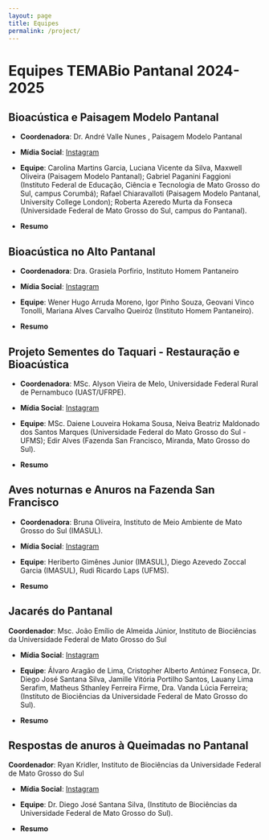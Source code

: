 ```yaml
---
layout: page
title: Equipes
permalink: /project/
---
```

# **Equipes TEMABio Pantanal 2024-2025**

## Bioacústica e Paisagem Modelo Pantanal

* **Coordenadora**: Dr. André Valle Nunes , Paisagem Modelo Pantanal

* **Mídia Social**: [Instagram](/)

* **Equipe**: Carolina Martins Garcia, Luciana Vicente da Silva, Maxwell Oliveira (Paisagem Modelo Pantanal); Gabriel Paganini Faggioni (Instituto Federal de Educação, Ciência e Tecnologia de Mato Grosso do Sul, campus Corumbá); Rafael Chiaravalloti (Paisagem Modelo Pantanal, University College London); Roberta Azeredo Murta da Fonseca (Universidade Federal de Mato Grosso do Sul, campus do Pantanal).

* **Resumo**

## Bioacústica no Alto Pantanal

* **Coordenadora**: Dra. Grasiela Porfirio, Instituto Homem Pantaneiro

* **Mídia Social**: [Instagram](https://www.instagram.com/atelieverdeinspira/)

* **Equipe**: Wener Hugo Arruda Moreno, Igor Pinho Souza, Geovani Vinco Tonolli, Mariana Alves Carvalho Queiróz (Instituto Homem Pantaneiro).

* **Resumo**

## Projeto Sementes do Taquari - Restauração e Bioacústica

* **Coordenadora**: MSc. Alyson Vieira de Melo, Universidade Federal Rural de Pernambuco (UAST/UFRPE).

* **Mídia Social**: [Instagram](/)

* **Equipe**: MSc. Daiene Louveira Hokama Sousa, Neiva Beatriz Maldonado dos Santos Marques (Universidade Federal do Mato Grosso do Sul - UFMS);  Edir Alves (Fazenda San Francisco, Miranda, Mato Grosso do Sul).

* **Resumo**


## Aves noturnas e Anuros na Fazenda San Francisco

* **Coordenadora**: Bruna Oliveira, Instituto de Meio Ambiente de Mato Grosso do Sul (IMASUL).

* **Mídia Social**: [Instagram](/)

* **Equipe**: Heriberto Gimênes Junior (IMASUL), Diego Azevedo Zoccal Garcia (IMASUL), Rudi Ricardo Laps (UFMS).

* **Resumo**


## Jacarés do Pantanal

**Coordenador**: Msc. João Emílio de Almeida Júnior, Instituto de Biociências da Universidade Federal de Mato Grosso do Sul

* **Mídia Social**: [Instagram](https://www.instagram.com/hey_biologo/)

* **Equipe**: Álvaro Aragão de Lima, Cristopher Alberto Antúnez Fonseca, Dr. Diego José Santana Silva, Jamille Vitória Portilho Santos, Lauany Lima Serafim, Matheus Sthanley Ferreira Firme, Dra. Vanda Lúcia Ferreira; (Instituto de Biociências da Universidade Federal de Mato Grosso do Sul).

* **Resumo**


## Respostas de anuros à Queimadas no Pantanal

**Coordenador**: Ryan Kridler, Instituto de Biociências da Universidade Federal de Mato Grosso do Sul

* **Mídia Social**: [Instagram]()

* **Equipe**: Dr. Diego José Santana Silva, (Instituto de Biociências da Universidade Federal de Mato Grosso do Sul).

* **Resumo**
